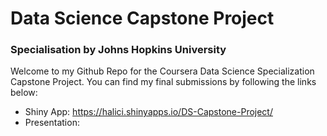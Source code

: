# Data Science Capstone Project 
### Specialisation by Johns Hopkins University

Welcome to my Github Repo for the Coursera Data Science Specialization Capstone Project. You can find my final submissions by following the links below:
* Shiny App: https://halici.shinyapps.io/DS-Capstone-Project/ 
* Presentation: 
